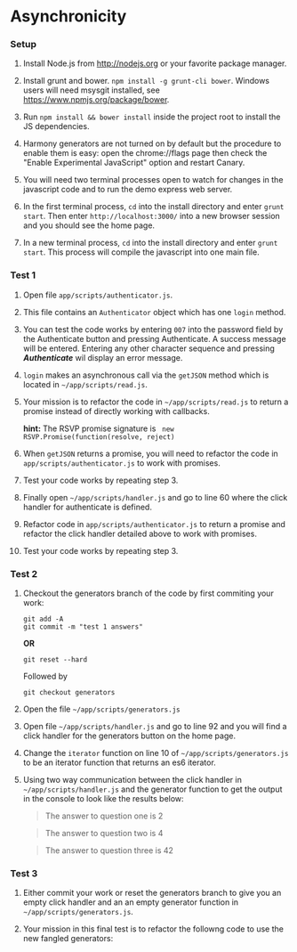 Asynchronicity
==============
### Setup

1. Install Node.js from http://nodejs.org or your favorite package manager.

2. Install grunt and bower. `npm install -g grunt-cli bower`.  Windows users will need msysgit installed, see https://www.npmjs.org/package/bower.

3. Run `npm install && bower install` inside the project root to install the JS dependencies. 

4. Harmony generators are not turned on by default but the procedure to enable them is easy: open the chrome://flags page then check the "Enable Experimental JavaScript" option and restart Canary. 

5. You will need two terminal processes open to watch for changes in the javascript code and to run the demo express web server.

6. In the first terminal process, `cd` into the install directory and enter ```grunt start```.  Then enter ```http://localhost:3000/``` into a new browser session and you should see the home page.

7. In a new terminal process, `cd` into the install directory and enter ```grunt start```.  This process will compile the javascript into one main file.

### Test 1

1.  Open file ```app/scripts/authenticator.js```.

2.  This file contains an ```Authenticator``` object which has one ```login``` method.

3.  You can test the code works by entering ```007``` into the password field by the Authenticate button and pressing Authenticate.  A success message will be entered.  Entering any other character sequence and pressing ***Authenticate*** wil display an error message.

3.  ```login``` makes an asynchronous call via the ```getJSON``` method which is located in ```~/app/scripts/read.js```.

4.  Your mission is to refactor the code in ```~/app/scripts/read.js``` to return a promise instead of directly working with callbacks.

    **hint:** The RSVP promise signature is ``` new RSVP.Promise(function(resolve, reject)```

5.  When ```getJSON``` returns a promise, you will need to refactor the code in ```app/scripts/authenticator.js``` to work with promises.

6.  Test your code works by repeating step 3.

7.  Finally open ```~/app/scripts/handler.js``` and go to line 60 where the click handler for authenticate is defined.

8.  Refactor code in ```app/scripts/authenticator.js``` to return a promise and refactor the click handler detailed above to work with promises.

9.  Test your code works by repeating step 3.

### Test 2

1.  Checkout the generators branch of the code by first commiting your work:
    ```
    git add -A
    git commit -m "test 1 answers"
    ```

    **OR**

    ```git reset --hard```

    Followed by

    ```git checkout generators```

2.  Open the file ```~/app/scripts/generators.js```

3.  Open file ```~/app/scripts/handler.js``` and go to line 92 and you will find a click handler for the generators button on the home page.

4.  Change the ```iterator``` function on line 10 of ```~/app/scripts/generators.js``` to be an iterator function that returns an es6 iterator.

5.  Using two way communication between the click handler in ```~/app/scripts/handler.js``` and the generator function to get the output in the console to look like the results below:
    > The answer to question one is 2

    > The answer to question two is 4

    > The answer to question three is 42

### Test 3

1.  Either commit your work or reset the generators branch to give you an empty click handler and an an empty generator function in ```~/app/scripts/generators.js```.

2.  Your mission in this final test is to refactor the followng code to use the new fangled generators:


